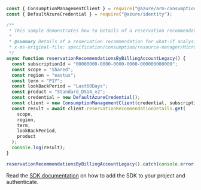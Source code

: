 ```javascript
const { ConsumptionManagementClient } = require("@azure/arm-consumption");
const { DefaultAzureCredential } = require("@azure/identity");

/**
 * This sample demonstrates how to Details of a reservation recommendation for what-if analysis of reserved instances.
 *
 * @summary Details of a reservation recommendation for what-if analysis of reserved instances.
 * x-ms-original-file: specification/consumption/resource-manager/Microsoft.Consumption/stable/2021-10-01/examples/ReservationRecommendationDetailsByBillingAccount.json
 */
async function reservationRecommendationsByBillingAccountLegacy() {
  const subscriptionId = "00000000-0000-0000-0000-000000000000";
  const scope = "Shared";
  const region = "eastus";
  const term = "P1Y";
  const lookBackPeriod = "Last60Days";
  const product = "Standard_DS14_v2";
  const credential = new DefaultAzureCredential();
  const client = new ConsumptionManagementClient(credential, subscriptionId);
  const result = await client.reservationRecommendationDetails.get(
    scope,
    region,
    term,
    lookBackPeriod,
    product
  );
  console.log(result);
}

reservationRecommendationsByBillingAccountLegacy().catch(console.error);
```

Read the [SDK documentation](https://github.com/Azure/azure-sdk-for-js/blob/%40azure%2Farm-consumption_9.0.1/sdk/consumption/arm-consumption/README.md) on how to add the SDK to your project and authenticate.
